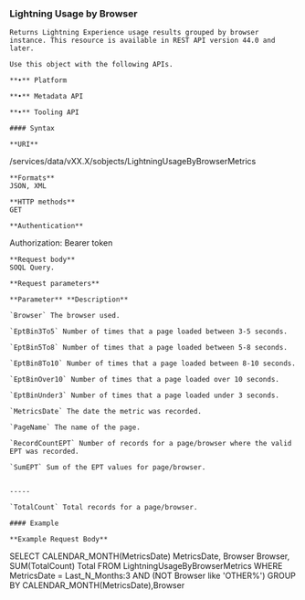 ### Lightning Usage by Browser

```
Returns Lightning Experience usage results grouped by browser instance. This resource is available in REST API version 44.0 and later.

Use this object with the following APIs.

**•** Platform

**•** Metadata API

**•** Tooling API

#### Syntax

**URI**
```
  /services/data/vXX.X/sobjects/LightningUsageByBrowserMetrics

```
**Formats**
JSON, XML

**HTTP methods**
GET

**Authentication**
```
Authorization: Bearer token

```
**Request body**
SOQL Query.

**Request parameters**

**Parameter** **Description**

`Browser` The browser used.

`EptBin3To5` Number of times that a page loaded between 3-5 seconds.

`EptBin5To8` Number of times that a page loaded between 5-8 seconds.

`EptBin8To10` Number of times that a page loaded between 8-10 seconds.

`EptBinOver10` Number of times that a page loaded over 10 seconds.

`EptBinUnder3` Number of times that a page loaded under 3 seconds.

`MetricsDate` The date the metric was recorded.

`PageName` The name of the page.

`RecordCountEPT` Number of records for a page/browser where the valid EPT was recorded.

`SumEPT` Sum of the EPT values for page/browser.


-----

`TotalCount` Total records for a page/browser.

#### Example

**Example Request Body**
```
  SELECT CALENDAR_MONTH(MetricsDate) MetricsDate, Browser Browser, SUM(TotalCount) Total
  FROM LightningUsageByBrowserMetrics WHERE MetricsDate = Last_N_Months:3 AND (NOT Browser
   like 'OTHER%') GROUP BY CALENDAR_MONTH(MetricsDate),Browser
